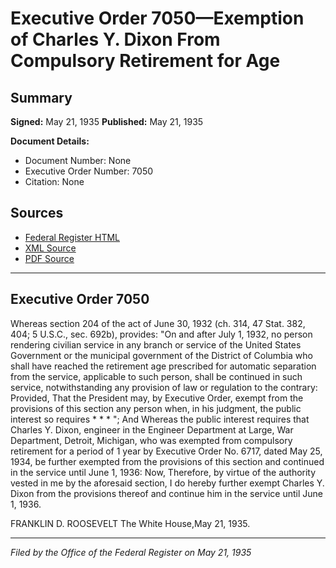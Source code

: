 # Executive Order 7050—Exemption of Charles Y. Dixon From Compulsory Retirement for Age

## Summary

**Signed:** May 21, 1935
**Published:** May 21, 1935

**Document Details:**
- Document Number: None
- Executive Order Number: 7050
- Citation: None

## Sources
- [Federal Register HTML](https://www.presidency.ucsb.edu/documents/executive-order-7050-exemption-charles-y-dixon-from-compulsory-retirement-for-age)
- [XML Source](None)
- [PDF Source](None)

---

## Executive Order 7050

Whereas section 204 of the act of June 30, 1932 (ch. 314, 47 Stat. 382, 404; 5 U.S.C., sec. 692b), provides:
"On and after July 1, 1932, no person rendering civilian service in any branch or service of the United States Government or the municipal government of the District of Columbia who shall have reached the retirement age prescribed for automatic separation from the service, applicable to such person, shall be continued in such service, notwithstanding any provision of law or regulation to the contrary: Provided, That the President may, by Executive Order, exempt from the provisions of this section any person when, in his judgment, the public interest so requires * * * ";
And Whereas the public interest requires that Charles Y. Dixon, engineer in the Engineer Department at Large, War Department, Detroit, Michigan, who was exempted from compulsory retirement for a period of 1 year by Executive Order No. 6717, dated May 25, 1934, be further exempted from the provisions of this section and continued in the service until June 1, 1936:
Now, Therefore, by virtue of the authority vested in me by the aforesaid section, I do hereby further exempt Charles Y. Dixon from the provisions thereof and continue him in the service until June 1, 1936.

FRANKLIN D. ROOSEVELT
The White House,May 21, 1935.

---

*Filed by the Office of the Federal Register on May 21, 1935*
